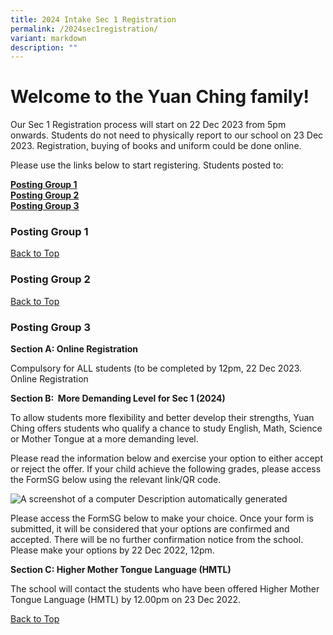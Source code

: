 ```yaml
---
title: 2024 Intake Sec 1 Registration
permalink: /2024sec1registration/
variant: markdown
description: ""
---
```

# **Welcome to the Yuan Ching family!**

Our Sec 1 Registration process will start on 22 Dec 2023 from 5pm onwards.
Students do not need to physically report to our school on 23 Dec 2023. Registration, buying of books and uniform could be done online. 

Please use the links below to start registering.
Students posted to:

**[Posting Group 1](#PostingGroup1)<br> 
[Posting Group 2](#PostingGroup2)<br>
[Posting Group 3](#PostingGroup3)<br>**


### **Posting Group 1**

[Back to Top](#Backtotop)

### **Posting Group 2**

[Back to Top](#Backtotop)
### **Posting Group 3**


**Section A: Online Registration**&nbsp;

Compulsory for ALL students (to be completed by 12pm, 22 Dec 2023.
Online Registration

  

**Section B:&nbsp; More Demanding Level for Sec 1 (2024)**

To allow students more flexibility and better develop their strengths, Yuan Ching offers students who qualify a chance to study English, Math, Science or Mother Tongue at a more demanding level.&nbsp;

  

Please read the information below and exercise your option to either accept or reject the offer. If your child achieve the following grades, please access the FormSG below using the relevant link/QR code.

![A screenshot of a computer
Description automatically generated](https://lh7-us.googleusercontent.com/GPBj22xX--rDClRAuAtlATqBRXUjnKd6_LWRd5IFK0KUe3QLmd1qEA24NoX6s0bNYx8qBuhPG9gNmvjtgP3IC1JIU89sg_ob5G75cNsazyCKK1Escp3UmhDxBdE8p-XkEWbp7flRfDmTwLTmSXnztSPEcRKk1xmmwJYlA2P6npoGg2AS4DzAa9MYwodk5Na808j-Mbk)

Please access the FormSG below to make your choice. Once your form is submitted, it will be considered that your options are confirmed and accepted. There will be no further confirmation notice from the school. Please make your options by 22 Dec 2022, 12pm.

**Section C: Higher Mother Tongue Language (HMTL)**&nbsp;

The school will contact the students who have been offered Higher Mother Tongue Language (HMTL) by 12.00pm on 23 Dec 2022.

[Back to Top](#Backtotop)